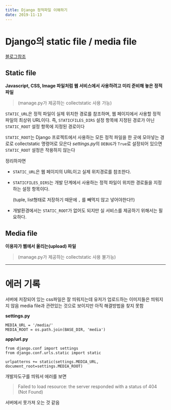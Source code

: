 ```yaml
---
title: Django 정적파일 이해하기
date: 2019-11-13
---
```


# Django의 static file / media file

[블로그참조]

## Static file ##

**Javascript, CSS, Image 파일처럼 웹 서비스에서 사용하려고 미리 준비해 놓은 정적 파일**
> (manage.py가 제공하는 collectstatic 사용 가능)

`STATIC_URL`은 정적 파일이 실제 위치한 경로를 참조하며, 웹 페이지에서 사용할 정적 파일의 최상위 URL이다.
즉, `STATICFILES_DIRS` 설정 항목에 지정된 경로가 아닌 `STATIC_ROOT` 설정 항목에 지정된 경로이다


`STATIC_ROOT`는 Django 프로젝트에서 사용하는 모든 정적 파일을 한 곳에 모아넣는 경로로 collectstatic 명령어로 모은다
*settings.py*의 `DEBUG`가 `True`로 설정되어 있으면 `STATIC_ROOT` 설정은 작용하지 않는다


정리하자면
- `STATIC_URL`은 웹 페이지의 URL이고 실제 위치경로를 참조한다.
- `STATICFILES_DIRS`는 개발 단계에서 사용하는 정적 파일이 위치한 경로들을 지정하는 설정 항목이다.

   (tuple, list형태로 저장하기 때문에 `,` 를 빼먹지 않고 넣어야한다!!)
- 개발환경에서는 `STATIC_ROOT`가 없어도 되지만 실 서비스를 제공하기 위해서는 필요하다.


## Media file ##
**이용자가 웹에서 올리는(upload) 파일**
> (manage.py가 제공하는 collectstatic 사용 불가능)




* * * 
# 에러 기록

서버에 저장되어 있는 css파일은 잘 띄워지는데 유저가 업로드하는 이미지들은 띄워지지 않음
media file과 관련있는 것으로 보이지만 아직 해결방법을 찾지 못함

**settings.py**

```
MEDIA_URL = '/media/'
MEDIA_ROOT = os.path.join(BASE_DIR, 'media')
```

**app/url.py**

```
from django.conf import settings
from django.conf.urls.static import static

urlpatterns += static(settings.MEDIA_URL, document_root=settings.MEDIA_ROOT)
```
개발자도구를 띄워서 에러를 보면

> Failed to load resource: the server responded with a status of 404 (Not Found)

서버에서 못가져 오는 것 같음










[블로그참조]: https://blog.hannal.com/2015/04/start_with_django_webframework_06/
